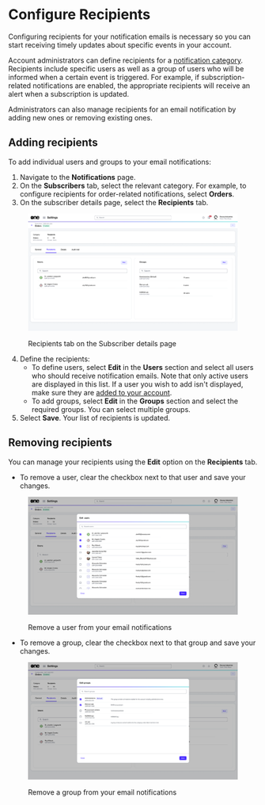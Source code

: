 # Configure Recipients

Configuring recipients for your notification emails is necessary so you can start receiving timely updates about specific events in your account.&#x20;

Account administrators can define recipients for a [notification category](./#notification_types). Recipients include specific users as well as a group of users who will be informed when a certain event is triggered. For example, if subscription-related notifications are enabled, the appropriate recipients will receive an alert when a subscription is updated.&#x20;

Administrators can also manage recipients for an email notification by adding new ones or removing existing ones.

## Adding recipients

To add individual users and groups to your email notifications:

1. Navigate to the **Notifications** page.&#x20;
2. On the **Subscribers** tab, select the relevant category. For example, to configure recipients for order-related notifications, select **Orders**.
3. On the subscriber details page, select the **Recipients** tab.

<figure><img src="../../../.gitbook/assets/notifications_subscribers_details.png" alt=""><figcaption><p>Recipients tab on the Subscriber details page</p></figcaption></figure>

4. Define the recipients:
   * To define users, select **Edit** in the **Users** section and select all users who should receive notification emails. Note that only active users are displayed in this list. If a user you wish to add isn't displayed, make sure they are [added to your account](../users/add-new-users.md).
   * To add groups, select **Edit** in the **Groups** section and select the required groups. You can select multiple groups.&#x20;
5. Select **Save**. Your list of recipients is updated.&#x20;

## Removing recipients

You can manage your recipients using the **Edit** option on the **Recipients** tab.

* To remove a user, clear the checkbox next to that user and save your changes.

<figure><img src="../../../.gitbook/assets/notifications_edit_users.png" alt=""><figcaption><p>Remove a user from your email notifications</p></figcaption></figure>

* To remove a group, clear the checkbox next to that group and save your changes.

<figure><img src="../../../.gitbook/assets/notification_edit_groups.png" alt=""><figcaption><p>Remove a group from your email notifications</p></figcaption></figure>
